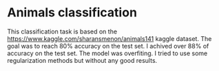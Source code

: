 # Animals classification
This classification task is based on the https://www.kaggle.com/sharansmenon/animals141 kaggle dataset.
The goal was to reach 80% accuracy on the test set. I achived over 88% of accuracy on the test set. The model was overfiting. I tried to use some regularization methods but without any good results.
